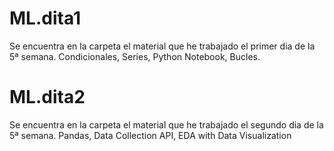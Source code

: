 # ML.dita1
Se encuentra en la carpeta el material que he trabajado el primer dia de la 5ª semana. 
Condicionales, Series, Python Notebook, Bucles.
# ML.dita2
Se encuentra en la carpeta el material que he trabajado el segundo dia de la 5ª semana. 
Pandas, Data Collection API, EDA with Data Visualization  
